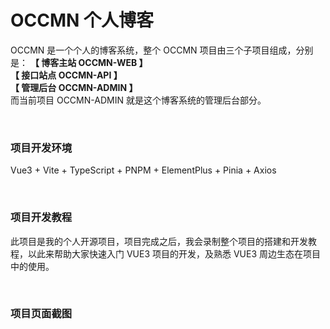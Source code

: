 # OCCMN 个人博客

OCCMN 是一个个人的博客系统，整个 OCCMN 项目由三个子项目组成，分别是：
__【 博客主站 OCCMN-WEB 】__  
__【 接口站点 OCCMN-API 】__  
__【 管理后台 OCCMN-ADMIN 】__  
而当前项目 OCCMN-ADMIN 就是这个博客系统的管理后台部分。

<br/>

### 项目开发环境

Vue3 + Vite + TypeScript + PNPM + ElementPlus + Pinia + Axios

<br/>

### 项目开发教程

此项目是我的个人开源项目，项目完成之后，我会录制整个项目的搭建和开发教程，以此来帮助大家快速入门 VUE3 项目的开发，及熟悉 VUE3 周边生态在项目中的使用。

<br/>

### 项目页面截图


